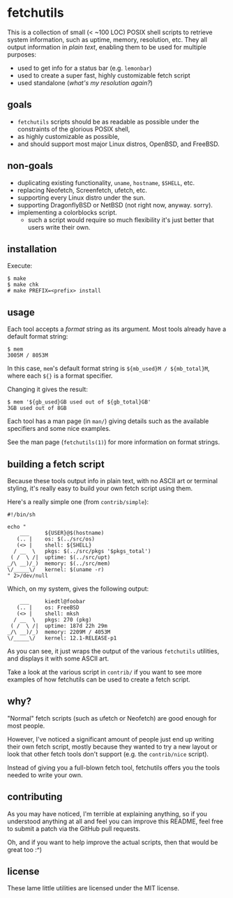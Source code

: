 # fetchutils

This is a collection of small (< ~100 LOC) POSIX shell scripts to retrieve
system information, such as uptime, memory, resolution, etc. They all
output information in *plain text*, enabling them to be used for multiple
purposes:

- used to get info for a status bar (e.g. `lemonbar`)
- used to create a super fast, highly customizable fetch script
- used standalone (*what's my resolution again?*)

## goals

- `fetchutils` scripts should be as readable as possible under the
   constraints of the glorious POSIX shell,
- as highly customizable as possible,
- and should support most major Linux distros, OpenBSD, and FreeBSD.

## non-goals

- duplicating existing functionality, `uname`, `hostname`, `$SHELL`, etc.
- replacing Neofetch, Screenfetch, ufetch, etc.
- supporting every Linux distro under the sun.
- supporting DragonflyBSD or NetBSD (not right now, anyway. sorry).
- implementing a colorblocks script.
	- such a script would require so much flexibility it's just better
	that users write their own.

## installation

Execute:

```
$ make
$ make chk
# make PREFIX=<prefix> install
```

## usage

Each tool accepts a *format* string as its argument. Most tools already
have a default format string:

```
$ mem
3005M / 8053M
```

In this case, `mem`'s default format string is
`${mb_used}M / ${mb_total}M`, where each `${}` is a format specifier.

Changing it gives the result:

```
$ mem '${gb_used}GB used out of ${gb_total}GB'
3GB used out of 8GB
```

Each tool has a man page (in `man/`) giving details such as the available
specifiers and some nice examples.

See the man page (`fetchutils(1)`) for more information on format strings.

## building a fetch script

Because these tools output info in plain text, with no ASCII art or
terminal styling, it's really easy to build your own fetch script using
them.

Here's a really simple one (from `contrib/simple`):
```
#!/bin/sh

echo "
    ___     ${USER}@$(hostname)
   (.. |    os: $(../src/os)
   (<> |    shell: ${SHELL}
  / __  \   pkgs: $(../src/pkgs '$pkgs_total')
 ( /  \ /|  uptime: $(../src/upt)
_/\ __)/_)  memory: $(../src/mem)
\/_____\/   kernel: $(uname -r)
" 2>/dev/null
```

Which, on my system, gives the following output:

```
    ___     kiedtl@foobar
   (.. |    os: FreeBSD
   (<> |    shell: mksh
  / __  \   pkgs: 270 (pkg)
 ( /  \ /|  uptime: 187d 22h 29m
_/\ __)/_)  memory: 2209M / 4053M
\/_____\/   kernel: 12.1-RELEASE-p1
```

As you can see, it just wraps the output of the various `fetchutils`
utilities, and displays it with some ASCII art.

Take a look at the various script in `contrib/` if you want to see
more examples of how fetchutils can be used to create a fetch script.

## why?

"Normal" fetch scripts (such as ufetch or Neofetch) are good enough for
most people.

However, I've noticed a significant amount of people just end up writing
their own fetch script, mostly because they wanted to try a new layout or
look that other fetch tools don't support (e.g. the `contrib/nice` script).

Instead of giving you a full-blown fetch tool, fetchutils offers you the
tools needed to write your own.

## contributing

As you may have noticed, I'm terrible at explaining anything, so if you
understood anything at all and feel you can improve this README, feel
free to submit a patch via the GitHub pull requests.

Oh, and if you want to help improve the actual scripts, then that would be
great too :^)

## license

These lame little utilities are licensed under the MIT license.
